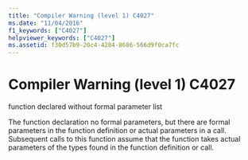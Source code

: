 ```yaml
---
title: "Compiler Warning (level 1) C4027"
ms.date: "11/04/2016"
f1_keywords: ["C4027"]
helpviewer_keywords: ["C4027"]
ms.assetid: f30d57b9-20c4-4284-8686-566d9f0ca7fc
---
```

# Compiler Warning (level 1) C4027

function declared without formal parameter list

The function declaration no formal parameters, but there are formal parameters in the function definition or actual parameters in a call. Subsequent calls to this function assume that the function takes actual parameters of the types found in the function definition or call.
